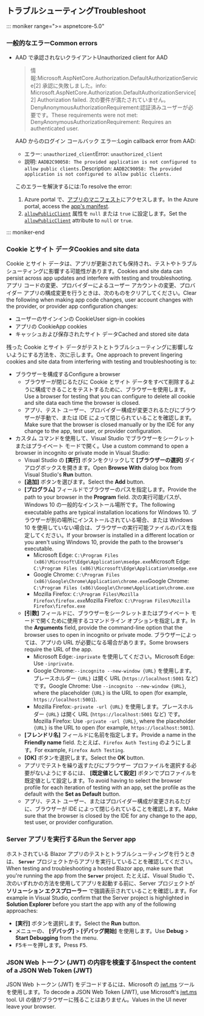 ## <a name="troubleshoot"></a><span data-ttu-id="516f8-101">トラブルシューティング</span><span class="sxs-lookup"><span data-stu-id="516f8-101">Troubleshoot</span></span>

::: moniker range=">= aspnetcore-5.0"

### <a name="common-errors"></a><span data-ttu-id="516f8-102">一般的なエラー</span><span class="sxs-lookup"><span data-stu-id="516f8-102">Common errors</span></span>

* <span data-ttu-id="516f8-103">AAD で承認されないクライアント</span><span class="sxs-lookup"><span data-stu-id="516f8-103">Unauthorized client for AAD</span></span>

  > <span data-ttu-id="516f8-104">情報:Microsoft.AspNetCore.Authorization.DefaultAuthorizationService[2] 承認に失敗しました。</span><span class="sxs-lookup"><span data-stu-id="516f8-104">info: Microsoft.AspNetCore.Authorization.DefaultAuthorizationService[2] Authorization failed.</span></span> <span data-ttu-id="516f8-105">次の要件が満たされていません。DenyAnonymousAuthorizationRequirement:認証済みユーザーが必要です。</span><span class="sxs-lookup"><span data-stu-id="516f8-105">These requirements were not met: DenyAnonymousAuthorizationRequirement: Requires an authenticated user.</span></span>

  <span data-ttu-id="516f8-106">AAD からのログイン コールバック エラー:</span><span class="sxs-lookup"><span data-stu-id="516f8-106">Login callback error from AAD:</span></span>

  * <span data-ttu-id="516f8-107">エラー: `unauthorized_client`</span><span class="sxs-lookup"><span data-stu-id="516f8-107">Error: `unauthorized_client`</span></span>
  * <span data-ttu-id="516f8-108">説明: `AADB2C90058: The provided application is not configured to allow public clients.`</span><span class="sxs-lookup"><span data-stu-id="516f8-108">Description: `AADB2C90058: The provided application is not configured to allow public clients.`</span></span>

  <span data-ttu-id="516f8-109">このエラーを解決するには:</span><span class="sxs-lookup"><span data-stu-id="516f8-109">To resolve the error:</span></span>

  1. <span data-ttu-id="516f8-110">Azure portal で、[アプリのマニフェスト](/azure/active-directory/develop/reference-app-manifest)にアクセスします。</span><span class="sxs-lookup"><span data-stu-id="516f8-110">In the Azure portal, access the [app's manifest](/azure/active-directory/develop/reference-app-manifest).</span></span>
  1. <span data-ttu-id="516f8-111">[`allowPublicClient`](/azure/active-directory/develop/reference-app-manifest#allowpublicclient-attribute) 属性を `null` または `true` に設定します。</span><span class="sxs-lookup"><span data-stu-id="516f8-111">Set the [`allowPublicClient`](/azure/active-directory/develop/reference-app-manifest#allowpublicclient-attribute) attribute to `null` or `true`.</span></span>

::: moniker-end

### <a name="cookies-and-site-data"></a><span data-ttu-id="516f8-112">Cookie とサイト データ</span><span class="sxs-lookup"><span data-stu-id="516f8-112">Cookies and site data</span></span>

<span data-ttu-id="516f8-113">Cookie とサイト データは、アプリが更新されても保持され、テストやトラブルシューティングに影響する可能性があります。</span><span class="sxs-lookup"><span data-stu-id="516f8-113">Cookies and site data can persist across app updates and interfere with testing and troubleshooting.</span></span> <span data-ttu-id="516f8-114">アプリ コードの変更、プロバイダーによるユーザー アカウントの変更、プロバイダー アプリの構成変更を行うときは、次のものをクリアしてください。</span><span class="sxs-lookup"><span data-stu-id="516f8-114">Clear the following when making app code changes, user account changes with the provider, or provider app configuration changes:</span></span>

* <span data-ttu-id="516f8-115">ユーザーのサインインの Cookie</span><span class="sxs-lookup"><span data-stu-id="516f8-115">User sign-in cookies</span></span>
* <span data-ttu-id="516f8-116">アプリの Cookie</span><span class="sxs-lookup"><span data-stu-id="516f8-116">App cookies</span></span>
* <span data-ttu-id="516f8-117">キャッシュおよび保存されたサイト データ</span><span class="sxs-lookup"><span data-stu-id="516f8-117">Cached and stored site data</span></span>

<span data-ttu-id="516f8-118">残った Cookie とサイト データがテストとトラブルシューティングに影響しないようにする方法を、次に示します。</span><span class="sxs-lookup"><span data-stu-id="516f8-118">One approach to prevent lingering cookies and site data from interfering with testing and troubleshooting is to:</span></span>

* <span data-ttu-id="516f8-119">ブラウザーを構成する</span><span class="sxs-lookup"><span data-stu-id="516f8-119">Configure a browser</span></span>
  * <span data-ttu-id="516f8-120">ブラウザーが閉じるたびに Cookie とサイト データをすべて削除するように構成できることをテストするために、ブラウザーを使用します。</span><span class="sxs-lookup"><span data-stu-id="516f8-120">Use a browser for testing that you can configure to delete all cookie and site data each time the browser is closed.</span></span>
  * <span data-ttu-id="516f8-121">アプリ、テスト ユーザー、プロバイダー構成が変更されるたびにブラウザーが手動で、または IDE によって閉じられていることを確認します。</span><span class="sxs-lookup"><span data-stu-id="516f8-121">Make sure that the browser is closed manually or by the IDE for any change to the app, test user, or provider configuration.</span></span>
* <span data-ttu-id="516f8-122">カスタム コマンドを使用して、Visual Studio でブラウザーをシークレットまたはプライベート モードで開く。</span><span class="sxs-lookup"><span data-stu-id="516f8-122">Use a custom command to open a browser in incognito or private mode in Visual Studio:</span></span>
  * <span data-ttu-id="516f8-123">Visual Studio の **[実行]** ボタンをクリックして **[ブラウザーの選択]** ダイアログボックスを開きます。</span><span class="sxs-lookup"><span data-stu-id="516f8-123">Open **Browse With** dialog box from Visual Studio's **Run** button.</span></span>
  * <span data-ttu-id="516f8-124">**[追加]** ボタンを選びます。</span><span class="sxs-lookup"><span data-stu-id="516f8-124">Select the **Add** button.</span></span>
  * <span data-ttu-id="516f8-125">**[プログラム]** フィールドでブラウザーのパスを指定します。</span><span class="sxs-lookup"><span data-stu-id="516f8-125">Provide the path to your browser in the **Program** field.</span></span> <span data-ttu-id="516f8-126">次の実行可能パスが、Windows 10 の一般的なインストール場所です。</span><span class="sxs-lookup"><span data-stu-id="516f8-126">The following executable paths are typical installation locations for Windows 10.</span></span> <span data-ttu-id="516f8-127">ブラウザーが別の場所にインストールされている場合、または Windows 10 を使用していない場合は、ブラウザーの実行可能ファイルのパスを指定してください。</span><span class="sxs-lookup"><span data-stu-id="516f8-127">If your browser is installed in a different location or you aren't using Windows 10, provide the path to the browser's executable.</span></span>
    * <span data-ttu-id="516f8-128">Microsoft Edge: `C:\Program Files (x86)\Microsoft\Edge\Application\msedge.exe`</span><span class="sxs-lookup"><span data-stu-id="516f8-128">Microsoft Edge: `C:\Program Files (x86)\Microsoft\Edge\Application\msedge.exe`</span></span>
    * <span data-ttu-id="516f8-129">Google Chrome: `C:\Program Files (x86)\Google\Chrome\Application\chrome.exe`</span><span class="sxs-lookup"><span data-stu-id="516f8-129">Google Chrome: `C:\Program Files (x86)\Google\Chrome\Application\chrome.exe`</span></span>
    * <span data-ttu-id="516f8-130">Mozilla Firefox: `C:\Program Files\Mozilla Firefox\firefox.exe`</span><span class="sxs-lookup"><span data-stu-id="516f8-130">Mozilla Firefox: `C:\Program Files\Mozilla Firefox\firefox.exe`</span></span>
  * <span data-ttu-id="516f8-131">**[引数]** フィールドに、ブラウザーをシークレットまたはプライベート モードで開くために使用するコマンドライン オプションを指定します。</span><span class="sxs-lookup"><span data-stu-id="516f8-131">In the **Arguments** field, provide the command-line option that the browser uses to open in incognito or private mode.</span></span> <span data-ttu-id="516f8-132">ブラウザーによっては、アプリの URL が必要になる場合があります。</span><span class="sxs-lookup"><span data-stu-id="516f8-132">Some browsers require the URL of the app.</span></span>
    * <span data-ttu-id="516f8-133">Microsoft Edge:`-inprivate` を使用してください。</span><span class="sxs-lookup"><span data-stu-id="516f8-133">Microsoft Edge: Use `-inprivate`.</span></span>
    * <span data-ttu-id="516f8-134">Google Chrome:`--incognito --new-window {URL}` を使用します。プレースホルダー `{URL}` は開く URL (`https://localhost:5001` など) です。</span><span class="sxs-lookup"><span data-stu-id="516f8-134">Google Chrome: Use `--incognito --new-window {URL}`, where the placeholder `{URL}` is the URL to open (for example, `https://localhost:5001`).</span></span>
    * <span data-ttu-id="516f8-135">Mozilla Firefox:`-private -url {URL}` を使用します。プレースホルダー `{URL}` は開く URL (`https://localhost:5001` など) です。</span><span class="sxs-lookup"><span data-stu-id="516f8-135">Mozilla Firefox: Use `-private -url {URL}`, where the placeholder `{URL}` is the URL to open (for example, `https://localhost:5001`).</span></span>
  * <span data-ttu-id="516f8-136">**[フレンドリ名]** フィールドに名前を指定します。</span><span class="sxs-lookup"><span data-stu-id="516f8-136">Provide a name in the **Friendly name** field.</span></span> <span data-ttu-id="516f8-137">たとえば、`Firefox Auth Testing` のようにします。</span><span class="sxs-lookup"><span data-stu-id="516f8-137">For example, `Firefox Auth Testing`.</span></span>
  * <span data-ttu-id="516f8-138">**[OK]** ボタンを選択します。</span><span class="sxs-lookup"><span data-stu-id="516f8-138">Select the **OK** button.</span></span>
  * <span data-ttu-id="516f8-139">アプリでテストを繰り返すたびにブラウザー プロファイルを選択する必要がないようにするには、 **[既定値として設定]** ボタンでプロファイルを既定値として設定します。</span><span class="sxs-lookup"><span data-stu-id="516f8-139">To avoid having to select the browser profile for each iteration of testing with an app, set the profile as the default with the **Set as Default** button.</span></span>
  * <span data-ttu-id="516f8-140">アプリ、テスト ユーザー、またはプロバイダー構成が変更されるたびに、ブラウザーが IDE によって閉じられていることを確認します。</span><span class="sxs-lookup"><span data-stu-id="516f8-140">Make sure that the browser is closed by the IDE for any change to the app, test user, or provider configuration.</span></span>

### <a name="run-the-server-app"></a><span data-ttu-id="516f8-141">Server アプリを実行する</span><span class="sxs-lookup"><span data-stu-id="516f8-141">Run the Server app</span></span>

<span data-ttu-id="516f8-142">ホストされている Blazor アプリのテストとトラブルシューティングを行うときは、 **`Server`** プロジェクトからアプリを実行していることを確認してください。</span><span class="sxs-lookup"><span data-stu-id="516f8-142">When testing and troubleshooting a hosted Blazor app, make sure that you're running the app from the **`Server`** project.</span></span> <span data-ttu-id="516f8-143">たとえば、Visual Studio で、次のいずれかの方法を使用してアプリを起動する前に、Server プロジェクトが **ソリューション エクスプローラー** で強調表示されていることを確認します。</span><span class="sxs-lookup"><span data-stu-id="516f8-143">For example in Visual Studio, confirm that the Server project is highlighted in **Solution Explorer** before you start the app with any of the following approaches:</span></span>

* <span data-ttu-id="516f8-144">**[実行]** ボタンを選択します。</span><span class="sxs-lookup"><span data-stu-id="516f8-144">Select the **Run** button.</span></span>
* <span data-ttu-id="516f8-145">メニューの、 **[デバッグ]**  >  **[デバッグ開始]** を使用します。</span><span class="sxs-lookup"><span data-stu-id="516f8-145">Use **Debug** > **Start Debugging** from the menu.</span></span>
* <span data-ttu-id="516f8-146"><kbd>F5</kbd>キーを押します。</span><span class="sxs-lookup"><span data-stu-id="516f8-146">Press <kbd>F5</kbd>.</span></span>

### <a name="inspect-the-content-of-a-json-web-token-jwt"></a><span data-ttu-id="516f8-147">JSON Web トークン (JWT) の内容を検査する</span><span class="sxs-lookup"><span data-stu-id="516f8-147">Inspect the content of a JSON Web Token (JWT)</span></span>

<span data-ttu-id="516f8-148">JSON Web トークン (JWT) をデコードするには、Microsoft の [jwt.ms](https://jwt.ms/) ツールを使用します。</span><span class="sxs-lookup"><span data-stu-id="516f8-148">To decode a JSON Web Token (JWT), use Microsoft's [jwt.ms](https://jwt.ms/) tool.</span></span> <span data-ttu-id="516f8-149">UI の値がブラウザーに残ることはありません。</span><span class="sxs-lookup"><span data-stu-id="516f8-149">Values in the UI never leave your browser.</span></span>

